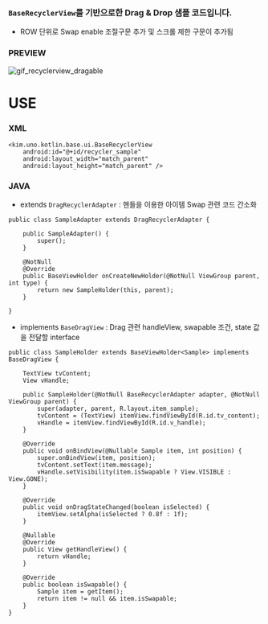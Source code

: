 ### `BaseRecyclerView`를 기반으로한 Drag & Drop 샘플 코드입니다.

- ROW 단위로 Swap enable 조절구문 추가 및 스크롤 제한 구문이 추가됨

### PREVIEW
![gif_recyclerview_dragable]

# USE

### XML
```
<kim.uno.kotlin.base.ui.BaseRecyclerView
    android:id="@+id/recycler_sample"
    android:layout_width="match_parent"
    android:layout_height="match_parent" />
```

### JAVA

- extends `DragRecyclerAdapter` : 핸들을 이용한 아이템 Swap 관련 코드 간소화

```
public class SampleAdapter extends DragRecyclerAdapter {

    public SampleAdapter() {
        super();
    }

    @NotNull
    @Override
    public BaseViewHolder onCreateNewHolder(@NotNull ViewGroup parent, int type) {
        return new SampleHolder(this, parent);
    }

}
```

- implements `BaseDragView` : Drag 관련 handleView, swapable 조건, state 값을 전달할 interface

```
public class SampleHolder extends BaseViewHolder<Sample> implements BaseDragView {

    TextView tvContent;
    View vHandle;

    public SampleHolder(@NotNull BaseRecyclerAdapter adapter, @NotNull ViewGroup parent) {
        super(adapter, parent, R.layout.item_sample);
        tvContent = (TextView) itemView.findViewById(R.id.tv_content);
        vHandle = itemView.findViewById(R.id.v_handle);
    }

    @Override
    public void onBindView(@Nullable Sample item, int position) {
        super.onBindView(item, position);
        tvContent.setText(item.message);
        vHandle.setVisibility(item.isSwapable ? View.VISIBLE : View.GONE);
    }

    @Override
    public void onDragStateChanged(boolean isSelected) {
        itemView.setAlpha(isSelected ? 0.8f : 1f);
    }

    @Nullable
    @Override
    public View getHandleView() {
        return vHandle;
    }

    @Override
    public boolean isSwapable() {
        Sample item = getItem();
        return item != null && item.isSwapable;
    }
}
```

[gif_recyclerview_dragable]: https://github.com/uno-dos/UnoBase/blob/master/_resources/gif_recyclerview_dragable.gif?raw=true